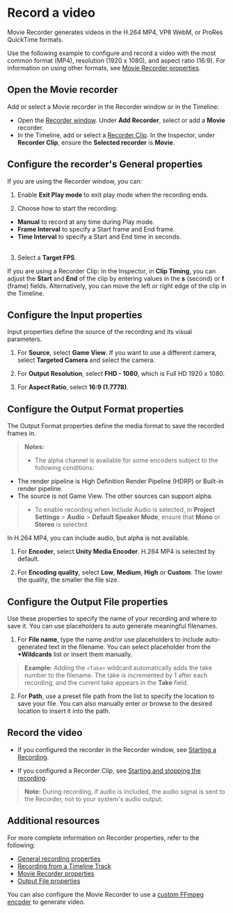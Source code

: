 # Record a video

Movie Recorder generates videos in the H.264 MP4, VP8 WebM, or ProRes QuickTime formats.

Use the following example to configure and record a video with the most common format (MP4), resolution (1920 x 1080), and aspect ratio (16:9).  For information on using other formats, see [Movie Recorder properties](RecorderMovie.md).

## Open the Movie recorder

Add or select a Movie recorder in the Recorder window or in the Timeline:
  * Open the [Recorder window](RecordingRecorderWindow.md). Under **Add Recorder**, select or add a **Movie** recorder.
  * In the Timeline, add or select a [Recorder Clip](RecordingTimelineTrack.md). In the Inspector, under **Recorder Clip**, ensure the **Selected recorder** is **Movie**.

## Configure the recorder's General properties

If you are using the Recorder window, you can:
1. Enable **Exit Play mode** to exit play mode when the recording ends.

2. Choose how to start the recording:
  - **Manual** to record at any time during Play mode.
  - **Frame Interval** to specify a Start frame and End frame.
  - **Time Interval** to specify a Start and End time in seconds.<br/><br/>

3. Select a **Target FPS**.

If you are using a Recorder Clip: In the Inspector, in **Clip Timing**, you can adjust the **Start** and **End** of the clip by entering values in the **s** (second) or **f** (frame) fields. Alternatively, you can move the left or right edge of the clip in the Timeline.

## Configure the Input properties

Input properties define the source of the recording and its visual parameters.

1. For **Source**, select **Game View**. If you want to use a different camera, select **Targeted Camera** and select the camera.

2. For **Output Resolution**, select **FHD - 1080**, which is Full HD 1920 x 1080.

3. For **Aspect Ratio**, select **16:9 (1.7778)**.

## Configure the Output Format properties

The Output Format properties define the media format to save the recorded frames in.
>**Notes:**
>* The alpha channel is available for some encoders subject to the following conditions:
  * The render pipeline is High Definition Render Pipeline (HDRP) or Built-in render pipeline.
  * The source is not Game View. The other sources can support alpha.
>* To enable recording when Include Audio is selected, in **Project Settings** > **Audio** > **Default Speaker Mode**, ensure that **Mono** or **Stereo** is selected.

In H.264 MP4, you can include audio, but alpha is not available.

1. For **Encoder**, select **Unity Media Encoder**. H.264 MP4 is selected by default.

2. For **Encoding quality**, select **Low**, **Medium**, **High** or **Custom**. The lower the quality, the smaller the file size.

## Configure the Output File properties

Use these properties to specify the name of your recording and where to save it. You can use placeholders to auto generate meaningful filenames.
1. For **File name**, type the name and/or use placeholders to include auto-generated text in the filename. You can select placeholder from the **+Wildcards** list or insert them manually.  
  >**Example:** Adding the `<Take>` wildcard automatically adds the take number to the filename. The take is incremented by 1 after each recording, and the current take appears in the **Take** field.

2. For **Path**, use a preset file path from the list to specify the location to save your file. You can also manually enter or browse to the desired location to insert it into the path.

## Record the video

* If you configured the recorder in the Recorder window, see [Starting a Recording](RecorderWindowRecordingProperties.md#starting-a-recording).

* If you configured a Recorder Clip, see [Starting and stopping the recording](RecordingTimelineTrack.md#starting-and-stopping-the-recording).

>**Note:** During recording, if audio is included, the audio signal is sent to the Recorder, not to your system's audio output.

## Additional resources

For more complete information on Recorder properties, refer to the following:
* [General recording properties](RecorderWindowRecordingProperties.md)
* [Recording from a Timeline Track](RecordingTimelineTrack.md)
* [Movie Recorder properties](RecorderMovie.md)
* [Output File properties](OutputFileProperties.md)

You can also configure the Movie Recorder to use a [custom FFmpeg encoder](samples-custom-encoder.md) to generate video.
